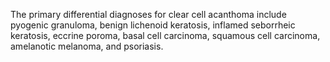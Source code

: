 The primary differential diagnoses for clear cell acanthoma include pyogenic granuloma, benign lichenoid keratosis, inflamed seborrheic keratosis, eccrine poroma, basal cell carcinoma, squamous cell carcinoma, amelanotic melanoma, and psoriasis.